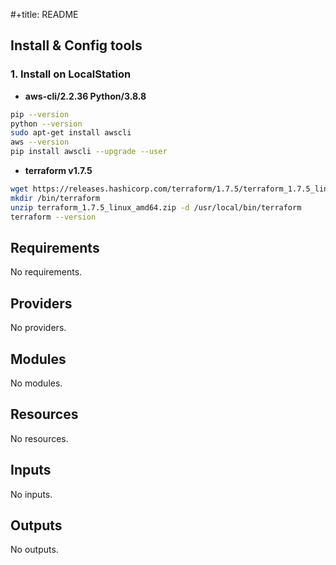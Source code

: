 #+title: README
## Install & Config tools

### 1. Install on LocalStation

- **aws-cli/2.2.36 Python/3.8.8**

```bash
pip --version
python --version
sudo apt-get install awscli
aws --version
pip install awscli --upgrade --user
```

- **terraform v1.7.5**

```bash
wget https://releases.hashicorp.com/terraform/1.7.5/terraform_1.7.5_linux_amd64.zip
mkdir /bin/terraform
unzip terraform_1.7.5_linux_amd64.zip -d /usr/local/bin/terraform
terraform --version
```
<!-- BEGIN_TF_DOCS -->
## Requirements

No requirements.

## Providers

No providers.

## Modules

No modules.

## Resources

No resources.

## Inputs

No inputs.

## Outputs

No outputs.
<!-- END_TF_DOCS -->